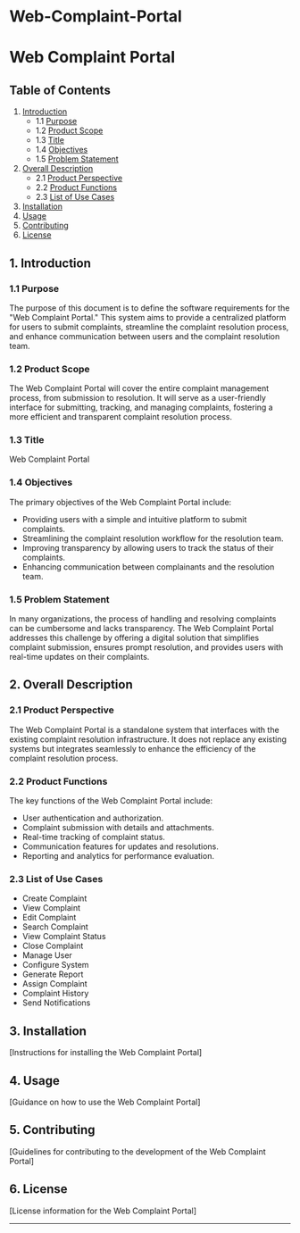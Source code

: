 # Web-Complaint-Portal

# Web Complaint Portal

## Table of Contents

1. [Introduction](#1-introduction)
   - 1.1 [Purpose](#11-purpose)
   - 1.2 [Product Scope](#12-product-scope)
   - 1.3 [Title](#13-title)
   - 1.4 [Objectives](#14-objectives)
   - 1.5 [Problem Statement](#15-problem-statement)
2. [Overall Description](#2-overall-description)
   - 2.1 [Product Perspective](#21-product-perspective)
   - 2.2 [Product Functions](#22-product-functions)
   - 2.3 [List of Use Cases](#23-list-of-use-cases)
3. [Installation](#3-installation)
4. [Usage](#4-usage)
5. [Contributing](#5-contributing)
6. [License](#6-license)

## 1. Introduction

### 1.1 Purpose
The purpose of this document is to define the software requirements for the "Web Complaint Portal." This system aims to provide a centralized platform for users to submit complaints, streamline the complaint resolution process, and enhance communication between users and the complaint resolution team.

### 1.2 Product Scope
The Web Complaint Portal will cover the entire complaint management process, from submission to resolution. It will serve as a user-friendly interface for submitting, tracking, and managing complaints, fostering a more efficient and transparent complaint resolution process.

### 1.3 Title
Web Complaint Portal

### 1.4 Objectives
The primary objectives of the Web Complaint Portal include:

- Providing users with a simple and intuitive platform to submit complaints.
- Streamlining the complaint resolution workflow for the resolution team.
- Improving transparency by allowing users to track the status of their complaints.
- Enhancing communication between complainants and the resolution team.

### 1.5 Problem Statement
In many organizations, the process of handling and resolving complaints can be cumbersome and lacks transparency. The Web Complaint Portal addresses this challenge by offering a digital solution that simplifies complaint submission, ensures prompt resolution, and provides users with real-time updates on their complaints.

## 2. Overall Description

### 2.1 Product Perspective
The Web Complaint Portal is a standalone system that interfaces with the existing complaint resolution infrastructure. It does not replace any existing systems but integrates seamlessly to enhance the efficiency of the complaint resolution process.

### 2.2 Product Functions
The key functions of the Web Complaint Portal include:
- User authentication and authorization.
- Complaint submission with details and attachments.
- Real-time tracking of complaint status.
- Communication features for updates and resolutions.
- Reporting and analytics for performance evaluation.

### 2.3 List of Use Cases
- Create Complaint
- View Complaint
- Edit Complaint
- Search Complaint
- View Complaint Status
- Close Complaint
- Manage User
- Configure System
- Generate Report
- Assign Complaint
- Complaint History
- Send Notifications

## 3. Installation
[Instructions for installing the Web Complaint Portal]

## 4. Usage
[Guidance on how to use the Web Complaint Portal]

## 5. Contributing
[Guidelines for contributing to the development of the Web Complaint Portal]

## 6. License
[License information for the Web Complaint Portal]

---
